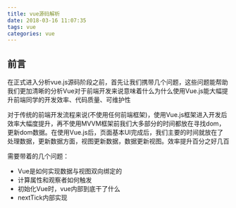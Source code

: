 ```yaml
---
title: vue源码解析
date: 2018-03-16 11:07:35
tags: vue
categories: vue
---
```




## 前言

在正式进入分析vue.js源码阶段之前，首先让我们携带几个问题，这些问题能帮助我们更加清晰的分析Vue对于前端开发来说意味着什么为什么使用Vue.js能大幅提升前端同学的开发效率、代码质量、可维护性


<div><!-- more--></div>

对于传统的前端开发流程来说(不使用任何前端框架)，使用Vue.js框架进入开发后效率大幅度提升，再不使用MVVM框架前我们大多部分的时间都放在寻找dom，更新dom数据。在使用Vue.js后，页面基本UI完成后，我们主要的时间就放在了处理数据，更新数据方面，视图更新数据，数据更新视图。效率提升百分之好几百


需要带着的几个问题：

* Vue是如何实现数据与视图双向绑定的
* 计算属性和观察者如何触发
* 初始化Vue时，vue内部到底干了什么
* nextTick内部实现






